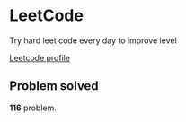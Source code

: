 # LeetCode

Try hard leet code every day to improve level

[ Leetcode profile ](https://leetcode.com/u/orgball2608/)

## Problem solved

**116** problem.
